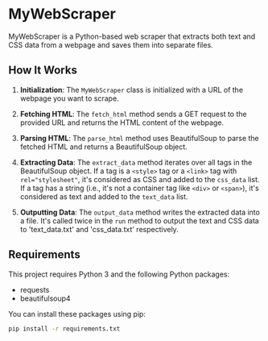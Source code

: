 # MyWebScraper

MyWebScraper is a Python-based web scraper that extracts both text and CSS data from a webpage and saves them into separate files.

## How It Works

1. **Initialization**: The `MyWebScraper` class is initialized with a URL of the webpage you want to scrape.

2. **Fetching HTML**: The `fetch_html` method sends a GET request to the provided URL and returns the HTML content of the webpage.

3. **Parsing HTML**: The `parse_html` method uses BeautifulSoup to parse the fetched HTML and returns a BeautifulSoup object.

4. **Extracting Data**: The `extract_data` method iterates over all tags in the BeautifulSoup object. If a tag is a `<style>` tag or a `<link>` tag with `rel="stylesheet"`, it's considered as CSS and added to the `css_data` list. If a tag has a string (i.e., it's not a container tag like `<div>` or `<span>`), it's considered as text and added to the `text_data` list.

5. **Outputting Data**: The `output_data` method writes the extracted data into a file. It's called twice in the `run` method to output the text and CSS data to 'text_data.txt' and 'css_data.txt' respectively.

## Requirements

This project requires Python 3 and the following Python packages:

- requests
- beautifulsoup4

You can install these packages using pip:

```bash
pip install -r requirements.txt
